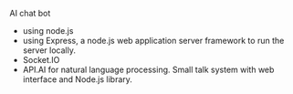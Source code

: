 AI chat bot
- using node.js
- using Express, a node.js web application server framework to run the server locally.
- Socket.IO
- API.AI for natural language processing. Small talk system with web interface and Node.js library.

